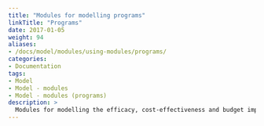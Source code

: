 ```yaml
---
title: "Modules for modelling programs"
linkTitle: "Programs"
date: 2017-01-05
weight: 94
aliases:
- /docs/model/modules/using-modules/programs/
categories: 
- Documentation
tags: 
- Model
- Model - modules
- Model - modules (programs)
description: >
  Modules for modelling the efficacy, cost-effectiveness and budget impact of youth mental health programs (e.g. interventions for prevention, treatment and wellbeing) are collectively referred to as the "On Target" sub-model.  There are currently two development releases of On Target [module libraries for modelling programs](/docs/tutorials/finding/libraries/) but both are highly preliminary. Resources (including tutorials) relating to these module libaries is tagged with ["model-modules-programs"](/tags/model-modules-programs/). 
---
```




